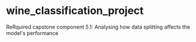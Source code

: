 # wine_classification_project
ReRquired capstone component 5.1: Analysing how data splitting affects the model's performance
